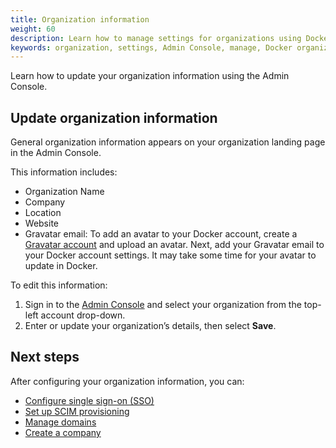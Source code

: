 ```yaml
---
title: Organization information
weight: 60
description: Learn how to manage settings for organizations using Docker Admin Console.
keywords: organization, settings, Admin Console, manage, Docker organization, Gravatar, SCIM, SSO setup, domain management, organization settings
---
```


Learn how to update your organization information using the Admin Console.

## Update organization information

General organization information appears on your organization landing page in the Admin Console.

This information includes:

 - Organization Name
 - Company
 - Location
 - Website
 - Gravatar email: To add an avatar to your Docker account, create a [Gravatar account](https://gravatar.com/) and upload an avatar. Next, add your Gravatar email to your Docker account settings. It may take some time for your avatar to update in Docker.

To edit this information:

1. Sign in to the [Admin Console](https://app.docker.com/admin) and
select your organization from the top-left account drop-down.
1. Enter or update your organization’s details, then select **Save**.

## Next steps

After configuring your organization information, you can:

- [Configure single sign-on (SSO)](/manuals/enterprise/security/single-sign-on/configure.md)
- [Set up SCIM provisioning](/manuals/enterprise/security/provisioning/scim.md)
- [Manage domains](/manuals/enterprise/security/domain-management.md)
- [Create a company](new-company.md)
